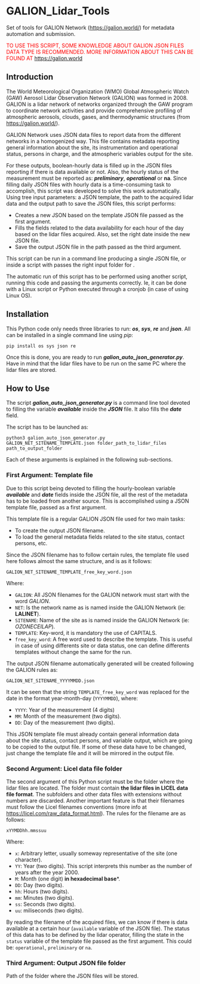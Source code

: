 # GALION_Lidar_Tools
Set of tools for GALION Network (https://galion.world/) for metadata automation and submission.

<span style="color:red"> TO USE THIS SCRIPT, SOME KNOWLEDGE ABOUT GALION JSON FILES DATA TYPE IS RECOMMENDED. MORE INFORMATION ABOUT THIS CAN BE FOUND AT https://galion.world</span>

## Introduction

The World Meteorological Organization (WMO) Global Atmospheric Watch (GAW) Aerosol Lidar Observation Network (GALION) was formed in 2008. GALION is a lidar network of networks organized through the GAW program to coordinate network activities and provide comprehensive profiling of atmospheric aerosols, clouds, gases, and thermodynamic structures (from https://galion.world/).


GALION Network uses JSON data files to report data from the different networks in a homogenized way. This file contains metadata reporting general information about the site, its instrumentation and operational status, persons in charge, and the atmospheric variables output for the site.

For these outputs, boolean-hourly data is filled up in the JSON files reporting if there is data available or not. Also, the hourly status of the measurement must be reported as: ***preliminary***, ***operational*** or **na**. Since filling daily JSON files with hourly data is a time-consuming task to accomplish, this script was developed to solve this work automatically. Using tree input parameters: a JSON template, the path to the acquired lidar data and the output path to save the JSON files, this script performs:
* Creates a new JSON based on the template JSON file passed as the first argument.
* Fills the fields related to the data availability for each hour of the day based on the lidar files acquired. Also, set the right date inside the new JSON file.
* Save the output JSON file in the path passed as the third argument.

This script can be run in a command line producing a single JSON file, or inside a script with passes the right input folder for .

The automatic run of this script has to be performed using another script, running this code and passing the arguments correctly. Ie, it can be done with a Linux script or Python executed through a cronjob (in case of using Linux OS).


## Installation
This Python code only needs three libraries to run: ***os***, ***sys***, ***re*** and ***json***. All can be installed in a single command line using *pip*:

```
pip install os sys json re
```

Once this is done, you are ready to run ***galion_auto_json_generator.py***. Have in mind that the lidar files have to be run on the same PC where the lidar files are stored.

## How to Use

The script ***galion_auto_json_generator.py*** is a command line tool devoted to filling the variable ***available*** inside the ***JSON*** file. It also fills the ***date*** field.

The script has to be launched as:

```
python3 galion_auto_json_generator.py GALION_NET_SITENAME_TEMPLATE.json folder_path_to_lidar_files path_to_output_folder

```

Each of these arguments is explained in the following sub-sections.


### First Argument: Template file

Due to this script being devoted to filling the hourly-boolean variable ***available*** and ***date*** fields inside the JSON file, all the rest of the metadata has to be loaded from another source. This is accomplished using a JSON template file, passed as a first argument.

This template file is a regular GALION JSON file used for two main tasks:
* To create the output JSON filename.
* To load the general metadata fields related to the site status, contact persons, etc.

Since the JSON filename has to follow certain rules, the template file used here follows almost the same structure, and is as it follows:

`GALION_NET_SITENAME_TEMPLATE_free_key_word.json`

Where:
- `GALION`: All JSON filenames for the GALION network must start with the word *GALION*.
- `NET`: Is the network name as is named inside the GALION Network (ie: **LALINET**).
- `SITENAME`: Name of the site as is named inside the GALION Network (ie: *OZONECEILAP*).
- `TEMPLATE`: Key-word, it is mandatory the use of CAPITALS.
- `free_key_word`: A free word used to describe the template. This is useful in case of using differents site or data status, one can define differents templates without change the same for the run.

The output JSON filename automatically generated will be created following the GALION rules as:

`GALION_NET_SITENAME_YYYYMMDD.json`

It can be seen that the string `TEMPLATE_free_key_word` was replaced for the date in the format year-month-day (`YYYYMMDD`), where:

- `YYYY`: Year of the measurement (4 digits)
- `MM`: Month of the measurement (two digits).
- `DD`: Day of the measurement (two digits).

This JSON template file must already contain general information data about the site status, contact persons, and variable output, which are going to be copied to the output file. If some of these data have to be changed, just change the template file and it will be mirrored in the output file.


### Second Argument: Licel data file folder

The second argument of this Python script must be the folder where the lidar files are located. The folder must contain **the lidar files in LICEL data file format**. The subfolders and other data files with extensions without numbers are discarded.
Another important feature is that their filenames must follow the Licel filenames conventions (more info at https://licel.com/raw_data_format.html). The rules for the filename are as follows:

`xYYMDDhh.mmssuu`

Where: 

* `x`: Arbitrary letter, usually someway representative of the site (one character).
* `YY`: Year (two digits). This script interprets this number as the number of years after the year 2000.
* `M`: Month (one digit) **in hexadecimal base***.
* `DD`: Day (two digits).
* `hh`: Hours (two digits).
* `mm`: Minutes (two digits).
* `ss`: Seconds (two digits).
* `uu`: miliseconds (two digits).

By reading the filename of the acquired files, we can know if there is data available at a certain hour (`available` variable of the JSON file). The status of this data has to be defined by the lidar operator, filling the state in the `status` variable of the template file passed as the first argument. This could be: `operational`, `preliminary` or `na`.


### Third Argument: Output JSON file folder

Path of the folder where the JSON files will be stored.
